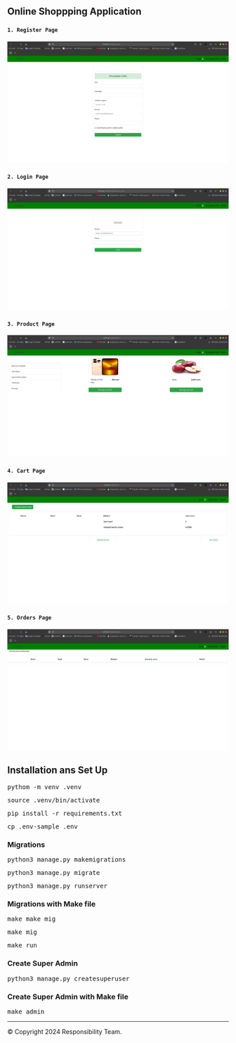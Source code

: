 ## Online Shoppping Application
#### `1. Register Page`
![img_2.png](img_2.png)
#### `2. Login Page`
![img_1.png](img_1.png)
#### `3. Product Page`
![img.png](img.png)
#### `4. Cart Page`
![img_3.png](img_3.png)
#### `5. Orders Page`
![img_4.png](img_4.png)

## Installation ans Set Up
<pre>pythom -m venv .venv</pre>
<pre>source .venv/bin/activate</pre>
<pre>pip install -r requirements.txt</pre>
<pre>cp .env-sample .env</pre>
### Migrations
<pre>python3 manage.py makemigrations</pre>
<pre>python3 manage.py migrate</pre>
<pre>python3 manage.py runserver</pre>

### Migrations with Make file
<pre>make make_mig</pre>
<pre>make mig</pre>
<pre>make run</pre>

### Create Super Admin

<pre>python3 manage.py createsuperuser</pre>

### Create Super Admin with Make file

<pre>make admin</pre>

<hr>

<footer>© Copyright 2024 Responsibility Team.</footer>